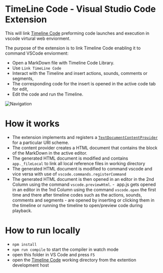 # TimeLine Code - Visual Studio Code Extension
This will link [Timeline Code][tlc] preforming code launches and execution in vscode virtural web enviorment.

The purpose of the extension is to link Timeline Code enabling it to command VSCode enviorment:
- Open a MarkDown file with Timeline Code Library.
- Use `Link TimeLine Code`
- Interact with the Timeline and insert actions, sounds, comments or segments,
- The corresponding code for the insert is opened in the active code tab for edit,
- Edit the code and run the Timeline.

![Navigation](images/preview.gif)

# How it works

- The extension implements and registers a [`TextDocumentContentProvider`](http://code.visualstudio.com/docs/extensionAPI/vscode-api#TextDocumentContentProvider) for a particular URI scheme.
- The content provider creates a HTML document that contains the <HTML> block of the MarkDown in the active editor.
- The generated HTML document is modified and contains `app._fileLocal` to link all local reference files in working directory
- The generated HTML document is modified to command vscode and vice versa with use of `vscode.commands.registerCommand`
- The generated HTML document is then opened in an editor in the 2nd Column using the command `vscode.previewHtml`.
-  app.js gets opened in an editor in the 1nd Column using the command `vscode.open` the first time and there after timeline codes such as the actions, sounds, comments and segments - are opened by inserting or clicking them in the timeline or running the timeline to open/preview code during playback.

# How to run locally

* `npm install`
* `npm run compile` to start the compiler in watch mode
* open this folder in VS Code and press `F5`
* open the [Timeline Code][tlc] working directory from the extention development host

[tlc]: <https://github.com/leroyron/timeline-code>
